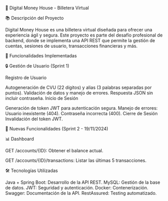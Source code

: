 
🏦 Digital Money House - Billetera Virtual

📚 Descripción del Proyecto

Digital Money House es una billetera virtual diseñada para ofrecer una experiencia ágil y segura. Este proyecto es parte del desafío profesional de backend, donde se implementa una API REST que permite la gestión de cuentas, sesiones de usuario, transacciones financieras y más.


🚀 Funcionalidades Implementadas

🔒 Gestión de Usuario (Sprint 1)

Registro de Usuario


Autogeneración de CVU (22 dígitos) y alias (3 palabras separadas por puntos).
Validación de datos y manejo de errores.
Respuesta JSON sin incluir contraseña.
Inicio de Sesión


Generación de token JWT para autenticación segura.
Manejo de errores:
Usuario inexistente (404).
Contraseña incorrecta (400).
Cierre de Sesión
Invalidación del token JWT.


🌱 Nuevas Funcionalidades (Sprint 2 - 19/11/2024)

📊 Dashboard

GET /accounts/{ID}: Obtener el balance actual.

GET /accounts/{ID}/transactions: Listar las últimas 5 transacciones.



🛠️ Tecnologías Utilizadas

Java + Spring Boot: Desarrollo de la API REST.
MySQL: Gestión de la base de datos.
JWT: Seguridad y autenticación.
Docker: Contenerización.
Swagger: Documentación de la API.
RestAssured: Testing automatizado.
